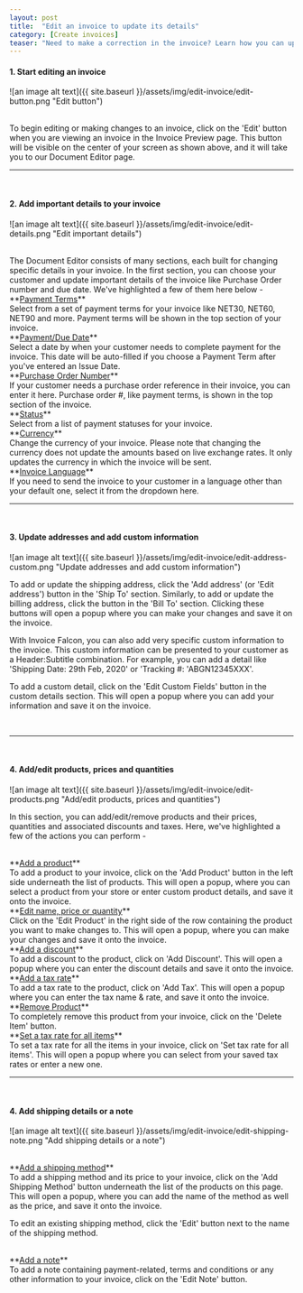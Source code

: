 ```yaml
---
layout: post
title:  "Edit an invoice to update its details"
category: [Create invoices]
teaser: "Need to make a correction in the invoice? Learn how you can update any invoice in Invoice Falcon!"
---
```


#### 1. Start editing an invoice
![an image alt text]({{ site.baseurl }}/assets/img/edit-invoice/edit-button.png "Edit button")

<br/>
To begin editing or making changes to an invoice, click on the 'Edit' button when you are viewing an invoice in the Invoice Preview page. This button will be visible on the center of your screen as shown above, and it will take you to our Document Editor page.

<br/>
<hr/>
<br/>

#### 2. Add important details to your invoice
![an image alt text]({{ site.baseurl }}/assets/img/edit-invoice/edit-details.png "Edit important details")

<br/>
The Document Editor consists of many sections, each built for changing specific details in your invoice. In the first section, you can choose your customer and update important details of the invoice like Purchase Order number and due date. We've highlighted a few of them here below -

<br/>
**<u>Payment Terms</u>**
<br/>
Select from a set of payment terms for your invoice like NET30, NET60, NET90 and more. Payment terms will be shown in the top section of your invoice.

<br/>
**<u>Payment/Due Date</u>**
<br/>
Select a date by when your customer needs to complete payment for the invoice. This date will be auto-filled if you choose a Payment Term after you've entered an Issue Date.

<br/>
**<u>Purchase Order Number</u>**
<br/>
If your customer needs a purchase order reference in their invoice, you can enter it here. Purchase order #, like payment terms, is shown in the top section of the invoice.

<br/>
**<u>Status</u>**
<br/>
Select from a list of payment statuses for your invoice.

<br/>
**<u>Currency</u>**
<br/>
Change the currency of your invoice. Please note that changing the currency does not update the amounts based on live exchange rates. It only updates the currency in which the invoice will be sent.

<br/>
**<u>Invoice Language</u>**
<br/>
If you need to send the invoice to your customer in a language other than your default one, select it from the dropdown here.

<br/>
<hr/>
<br/>

#### 3. Update addresses and add custom information
![an image alt text]({{ site.baseurl }}/assets/img/edit-invoice/edit-address-custom.png "Update addresses and add custom information")

To add or update the shipping address, click the 'Add address' (or 'Edit address') button in the 'Ship To' section. Similarly, to add or update the billing address, click the button in the 'Bill To' section. Clicking these buttons will open a popup where you can make your changes and save it on the invoice.

With Invoice Falcon, you can also add very specific custom information to the invoice. This custom information can be presented to your customer as a Header:Subtitle combination. For example, you can add a detail like 'Shipping Date: 29th Feb, 2020' or 'Tracking #: 'ABGN12345XXX'.

To add a custom detail, click on the 'Edit Custom Fields' button in the custom details section. This will open a popup where you can add your information and save it on the invoice.

<br/>
<hr/>
<br/>

#### 4. Add/edit products, prices and quantities
![an image alt text]({{ site.baseurl }}/assets/img/edit-invoice/edit-products.png "Add/edit products, prices and quantities")

In this section, you can add/edit/remove products and their prices, quantities and associated discounts and taxes. Here, we've highlighted a few of the actions you can perform -

<br/>
**<u>Add a product</u>**
<br/>
To add a product to your invoice, click on the 'Add Product' button in the left side underneath the list of products. This will open a popup, where you can select a product from your store or enter custom product details, and save it onto the invoice.

<br/>
**<u>Edit name, price or quantity</u>**
<br/>
Click on the 'Edit Product' in the right side of the row containing the product you want to make changes to. This will open a popup, where you can make your changes and save it onto the invoice.

<br/>
**<u>Add a discount</u>**
<br/>
To add a discount to the product, click on 'Add Discount'. This will open a popup where you can enter the discount details and save it onto the invoice.

<br/>
**<u>Add a tax rate</u>**
<br/>
To add a tax rate to the product, click on 'Add Tax'. This will open a popup where you can enter the tax name & rate, and save it onto the invoice.

<br/>
**<u>Remove Product</u>**
<br/>
To completely remove this product from your invoice, click on the 'Delete Item' button.

<br/>
**<u>Set a tax rate for all items</u>**
<br/>
To set a tax rate for all the items in your invoice, click on 'Set tax rate for all items'. This will open a popup where you can select from your saved tax rates or enter a new one.

<br/>
<hr/>
<br/>

#### 4. Add shipping details or a note
![an image alt text]({{ site.baseurl }}/assets/img/edit-invoice/edit-shipping-note.png "Add shipping details or a note")

<br/>
**<u>Add a shipping method</u>**
<br/>
To add a shipping method and its price to your invoice, click on the 'Add Shipping Method' button underneath the list of the products on this page. This will open a popup, where you can add the name of the method as well as the price, and save it onto the invoice.

To edit an existing shipping method, click the 'Edit' button next to the name of the shipping method.

<br/>
**<u>Add a note</u>**
<br/>
To add a note containing payment-related, terms and conditions or any other information to your invoice, click on the 'Edit Note' button.
